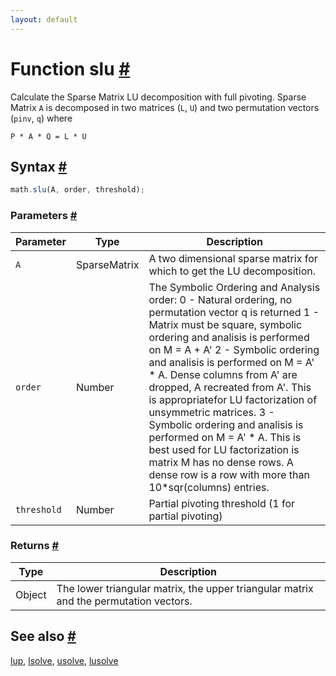 ```yaml
---
layout: default
---
```


<h1 id="function-slu">Function slu <a href="#function-slu" title="Permalink">#</a></h1>

Calculate the Sparse Matrix LU decomposition with full pivoting. Sparse Matrix `A` is decomposed in two matrices (`L`, `U`) and two permutation vectors (`pinv`, `q`) where

`P * A * Q = L * U`


<h2 id="syntax">Syntax <a href="#syntax" title="Permalink">#</a></h2>

```js
math.slu(A, order, threshold);
```

<h3 id="parameters">Parameters <a href="#parameters" title="Permalink">#</a></h3>

Parameter | Type | Description
--------- | ---- | -----------
`A` | SparseMatrix | A two dimensional sparse matrix for which to get the LU decomposition.
`order` | Number | The Symbolic Ordering and Analysis order: 0 - Natural ordering, no permutation vector q is returned 1 - Matrix must be square, symbolic ordering and analisis is performed on M = A + A' 2 - Symbolic ordering and analisis is performed on M = A' * A. Dense columns from A' are dropped, A recreated from A'. This is appropriatefor LU factorization of unsymmetric matrices. 3 - Symbolic ordering and analisis is performed on M = A' * A. This is best used for LU factorization is matrix M has no dense rows. A dense row is a row with more than 10*sqr(columns) entries.
`threshold` | Number | Partial pivoting threshold (1 for partial pivoting)

<h3 id="returns">Returns <a href="#returns" title="Permalink">#</a></h3>

Type | Description
---- | -----------
Object | The lower triangular matrix, the upper triangular matrix and the permutation vectors.


<h2 id="see-also">See also <a href="#see-also" title="Permalink">#</a></h2>

[lup](lup.html),
[lsolve](lsolve.html),
[usolve](usolve.html),
[lusolve](lusolve.html)


<!-- Note: This file is automatically generated from source code comments. Changes made in this file will be overridden. -->
